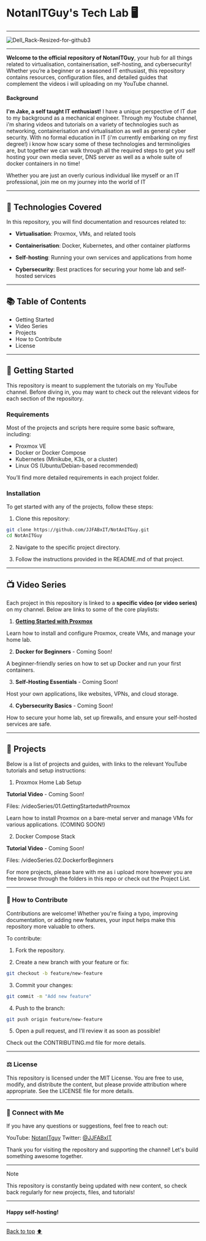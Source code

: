 # NotanITGuy's Tech Lab 🖥️

---

![Dell_Rack-Resized-for-github3](https://github.com/user-attachments/assets/0480e999-6720-4090-8ed2-639adb9751d6)

---   

**Welcome to the official repository of NotanITGuy**, your hub for all things related to virtualisation, containerisation, self-hosting, and cybersecurity! Whether you’re a beginner or a seasoned IT enthusiast, this repository contains resources, configuration files, and detailed guides that complement the videos i will uploading on my YouTube channel.

#### Background

 **I'm Jake, a self taught IT enthusiast!** I have a unique perspective of IT due to my background as a mechanical engineer. Through my 
 Youtube channel, i'm sharing videos and tutorials on a variety of technologies such as networking, containerisation and virtualisation as well
 as general cyber security. With no formal education in IT (i'm currently embarking on my first degree!) i know how scary some of these 
 technologies and terminoligies are, but together we can walk through all the required steps to get you self hosting your own media sever, 
 DNS server as well as a whole suite of docker containers in no time! 
 
 Whether you are just an overly curious individual like myself or an IT professional, join me on my journey into the world of IT

---

## 🔧 Technologies Covered

In this repository, you will find documentation and resources related to:

- **Virtualisation**: Proxmox, VMs, and related tools

- **Containerisation**: Docker, Kubernetes, and other container platforms

- **Self-hosting**: Running your own services and applications from home

- **Cybersecurity**: Best practices for securing your home lab and self-hosted services

---

## 📚 Table of Contents

- Getting Started
- Video Series
- Projects
- How to Contribute
- License

---

## 🏁 Getting Started

This repository is meant to supplement the tutorials on my YouTube channel. Before diving in, you may want to check out the relevant videos for each section of the repository.

### Requirements

Most of the projects and scripts here require some basic software, including:

- Proxmox VE
- Docker or Docker Compose
- Kubernetes (Minikube, K3s, or a cluster)
- Linux OS (Ubuntu/Debian-based recommended)

You’ll find more detailed requirements in each project folder.

### Installation

To get started with any of the projects, follow these steps:

1. Clone this repository:

``` bash
git clone https://github.com/JJFABxIT/NotAnITGuy.git
cd NotAnITGuy
```

2. Navigate to the specific project directory.

3. Follow the instructions provided in the README.md of that project.

---

## 📺 Video Series

Each project in this repository is linked to a **specific video (or video series)** on my channel. Below are links to some of the core playlists:

1. [**Getting Started with Proxmox**](https://github.com/JJFABxIT/NotAnITGuy/tree/main/videoSeries/01.GettingStartedwithPromox)

Learn how to install and configure Proxmox, create VMs, and manage your home lab.

2. **Docker for Beginners** - Coming Soon!

A beginner-friendly series on how to set up Docker and run your first containers.

3. **Self-Hosting Essentials** - Coming Soon!

Host your own applications, like websites, VPNs, and cloud storage.

4. **Cybersecurity Basics** - Coming Soon!

How to secure your home lab, set up firewalls, and ensure your self-hosted services are safe.

---

## 🚀 Projects

Below is a list of projects and guides, with links to the relevant YouTube tutorials and setup instructions:

1. Proxmox Home Lab Setup

**Tutorial Video** - Coming Soon!

Files: /videoSeries/01.GettingStartedwthProxmox

Learn how to install Proxmox on a bare-metal server and manage VMs for various applications. (COMING SOON!)

2. Docker Compose Stack

**Tutorial Video** - Coming Soon!

Files: /videoSeries.02.DockerforBeginners

For more projects, please bare with me as i upload more however you are free browse through the folders in this repo or check out the Project List.

---

### 🤝 How to Contribute

Contributions are welcome! Whether you're fixing a typo, improving documentation, or adding new features, your input helps make this repository more valuable to others.

To contribute:

1. Fork the repository.

2. Create a new branch with your feature or fix:

``` bash
git checkout -b feature/new-feature
```

3. Commit your changes:

``` bash
git commit -m "Add new feature"
```

4. Push to the branch:

``` bash
git push origin feature/new-feature
```

5. Open a pull request, and I’ll review it as soon as possible!

Check out the CONTRIBUTING.md file for more details.

---

### ⚖️ License

This repository is licensed under the MIT License. You are free to use, modify, and distribute the content, but please provide attribution where appropriate. See the LICENSE file for more details.

---

### 💬 Connect with Me

If you have any questions or suggestions, feel free to reach out:

YouTube: [NotanITguy](https://www.youtube.com/@NotAnITGuy)
Twitter: [@JJFABxIT](https://x.com/JJFABxIT)

Thank you for visiting the repository and supporting the channel! Let's build something awesome together.

---

>[!NOTE]
>This repository is constantly being updated with new content, so check back regularly for new projects, files, and tutorials!

---

#### **Happy self-hosting!**

---

[Back to top](#top) [:arrow_up:](#top)